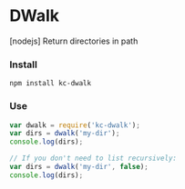 # DWalk
[nodejs] Return directories in path

### Install
```
npm install kc-dwalk
```

### Use
```js
var dwalk = require('kc-dwalk');
var dirs = dwalk('my-dir');
console.log(dirs);

// If you don't need to list recursively:
var dirs = dwalk('my-dir', false);
console.log(dirs);
```
